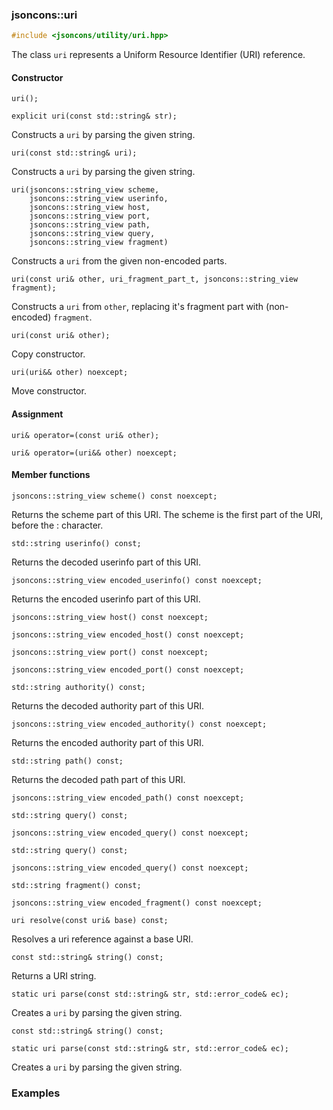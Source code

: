 ### jsoncons::uri

```cpp
#include <jsoncons/utility/uri.hpp>

```
The class `uri` represents a Uniform Resource Identifier (URI) reference.

#### Constructor

    uri();

    explicit uri(const std::string& str);
Constructs a `uri` by parsing the given string.

    uri(const std::string& uri);
Constructs a `uri` by parsing the given string.

    uri(jsoncons::string_view scheme,
        jsoncons::string_view userinfo,
        jsoncons::string_view host,
        jsoncons::string_view port,
        jsoncons::string_view path,
        jsoncons::string_view query,
        jsoncons::string_view fragment)
Constructs a `uri` from the given non-encoded parts.
 
    uri(const uri& other, uri_fragment_part_t, jsoncons::string_view fragment);
Constructs a `uri` from `other`, replacing it's fragment part with (non-encoded) `fragment`.

    uri(const uri& other);
Copy constructor.

    uri(uri&& other) noexcept;
Move constructor.

#### Assignment
    
    uri& operator=(const uri& other);
    
    uri& operator=(uri&& other) noexcept;

#### Member functions

    jsoncons::string_view scheme() const noexcept;
Returns the scheme part of this URI. The scheme is the first part of the URI, before the : character.

    std::string userinfo() const;
Returns the decoded userinfo part of this URI.

    jsoncons::string_view encoded_userinfo() const noexcept;
Returns the encoded userinfo part of this URI.

    jsoncons::string_view host() const noexcept;

    jsoncons::string_view encoded_host() const noexcept;

    jsoncons::string_view port() const noexcept;

    jsoncons::string_view encoded_port() const noexcept;

    std::string authority() const;
Returns the decoded authority part of this URI.

    jsoncons::string_view encoded_authority() const noexcept;
Returns the encoded authority part of this URI.

    std::string path() const;
Returns the decoded path part of this URI.

    jsoncons::string_view encoded_path() const noexcept;

    std::string query() const;

    jsoncons::string_view encoded_query() const noexcept;

    std::string query() const;

    jsoncons::string_view encoded_query() const noexcept;

    std::string fragment() const;

    jsoncons::string_view encoded_fragment() const noexcept;

    uri resolve(const uri& base) const;
Resolves a uri reference against a base URI.

    const std::string& string() const;
Returns a URI string.

    static uri parse(const std::string& str, std::error_code& ec);
Creates a `uri` by parsing the given string.

    const std::string& string() const;

    static uri parse(const std::string& str, std::error_code& ec);
Creates a `uri` by parsing the given string.

### Examples
  

